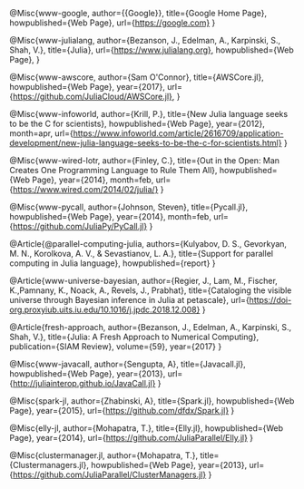 @Misc{www-google,
   author={{Google}},
   title={Google Home Page},
   howpublished={Web Page},
   url={https://google.com}
}

@Misc{www-julialang,
   author={Bezanson, J., Edelman, A., Karpinski, S., Shah, V.},
   title={Julia},
   url={https://www.julialang.org},
   howpublished={Web Page},
}

@Misc{www-awscore,
   author={Sam O'Connor},
   title={AWSCore.jl},
   howpublished={Web Page},
   year={2017},
   url={https://github.com/JuliaCloud/AWSCore.jl},
}

@Misc{www-infoworld,
   author={Krill, P.},
   title={New Julia language seeks to be the C for scientists},
   howpublished={Web Page},
   year={2012},
   month=apr,
   url={https://www.infoworld.com/article/2616709/application-development/new-julia-language-seeks-to-be-the-c-for-scientists.html}
}

@Misc{www-wired-lotr,
   author={Finley, C.},
   title={Out in the Open: Man Creates One Programming Language to Rule Them All},
   howpublished={Web Page},
   year={2014},
   month=feb,
   url={https://www.wired.com/2014/02/julia/}
}

@Misc{www-pycall,
   author={Johnson, Steven},
   title={Pycall.jl},
   howpublished={Web Page},
   year={2014},
   month=feb,
   url={https://github.com/JuliaPy/PyCall.jl}
}	

@Article{@parallel-computing-julia,
   authors={Kulyabov, D. S., Gevorkyan, M. N., Korolkova, A. V., & Sevastianov, L. A.},
   title={Support for parallel computing in Julia language},
   howpublished={report}
}

@Article{www-universe-bayesian,
   author={Regier, J., Lam, M., Fischer, K.,Pamnany, K., Noack, A., Revels, J., Prabhat},
   title={Cataloging the visible universe through Bayesian inference in Julia at petascale},
   url={https://doi-org.proxyiub.uits.iu.edu/10.1016/j.jpdc.2018.12.008}
}

@Article{fresh-approach,
   author={Bezanson, J., Edelman, A., Karpinski, S., Shah, V.},
   title={Julia: A Fresh Approach to Numerical Computing},
   publication={SIAM Review},
   volume={59},
   year={2017}
}

@Misc{www-javacall,
   author={Sengupta, A},
   title={Javacall.jl},
   howpublished={Web Page},
   year={2013},
   url={http://juliainterop.github.io/JavaCall.jl}
}

@Misc{spark-jl,
   author={Zhabinski, A},
   title={Spark.jl},
   howpublished={Web Page},
   year={2015},
   url={https://github.com/dfdx/Spark.jl}
}

@Misc{elly-jl,
   author={Mohapatra, T.},
   title={Elly.jl},
   howpublished={Web Page},
   year={2014},
   url={https://github.com/JuliaParallel/Elly.jl}
}

@Misc{clustermanager.jl,
   author={Mohapatra, T.},
   title={Clustermanagers.jl},
   howpublished={Web Page},
   year={2013},
   url={https://github.com/JuliaParallel/ClusterManagers.jl}
}
